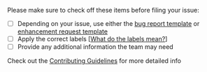 Please make sure to check off these items before filing your issue:

- [ ] Depending on your issue, use either the [bug report template](https://github.com/IBM-Cloud/logistics-wizard/blob/master/.github/CONTRIBUTING.md#template-for-bug-reports) or [enhancement request template](https://github.com/IBM-Cloud/logistics-wizard/blob/master/.github/CONTRIBUTING.md#template-for-enhancement-requests)
- [ ] Apply the correct labels [[What do the labels mean?](https://github.com/IBM-Cloud/logistics-wizard/wiki/Labels)]
- [ ] Provide any additional information the team may need

Check out the [Contributing Guidelines](https://github.com/IBM-Cloud/logistics-wizard/blob/master/.github/CONTRIBUTING.md) for more detailed info